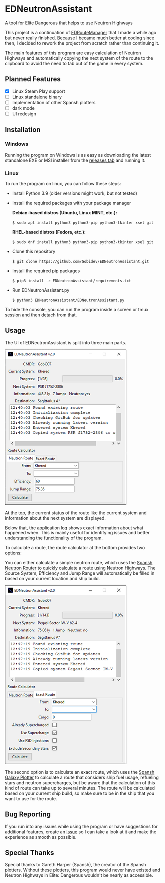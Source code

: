 # EDNeutronAssistant
A tool for Elite Dangerous that helps to use Neutron Highways

This project is a continuation of [EDRouteManager](https://github.com/Gobidev/EDRouteManager) that I made a while ago
but never really finished. Because I became much better at coding 
since then, I decided to rework the project from scratch rather than continuing it.

The main features of this program are easy calculation of Neutron Highways and automatically copying the next system of
the route to the clipboard to avoid the need to tab out of the game in every system.

## Planned Features
- [x] Linux Steam Play support
- [ ] Linux standalone binary
- [ ] Implementation of other Spansh plotters
- [ ] dark mode
- [ ] UI redesign

## Installation

### Windows
Running the program on Windows is as easy as downloading the latest standalone EXE or MSI installer from the
[releases tab](https://github.com/Gobidev/EDNeutronAssistant/releases/) and running it.

### Linux
To run the program on linux, you can follow these steps:

- Install Python 3.9 (older versions might work, but not tested)
- Install the required packages with your package manager

    **Debian-based distros (Ubuntu, Linux MINT, etc.):**

    `$ sudo apt install python3 python3-pip python3-tkinter xsel git`

    **RHEL-based distros (Fedora, etc.):**

    `$ sudo dnf install python3 python3-pip python3-tkinter xsel git`

- Clone this repository

    `$ git clone https://github.com/Gobidev/EDNeutronAssistant.git`

- Install the required pip packages

    `$ pip3 install -r EDNeutronAssistant/requirements.txt`

- Run EDNeutronAssistant.py

    `$ python3 EDNeutronAssistant/EDNeutronAssistant.py`

To hide the console, you can run the program inside a screen or tmux session and then detach from that. 

## Usage
The UI of EDNeutronAssistant is split into three main parts.

![alt_text](https://github.com/Gobidev/EDNeutronAssistant/raw/main/screenshots/screenshot_simple_route.png)

At the top, the current status of the route like the current system and information about the next system are displayed.

Below that, the application log shows exact information about what happened when. This is mainly useful for identifying
issues and better understanding the functionality of the program.

To calculate a route, the route calculator at the bottom provides two options:

You can either calculate a simple neutron route, which uses the 
[Spansh Neutron Router](https://www.spansh.co.uk/plotter) to quickly calculate a route using Neutron Highways. The Source
System, Efficiency and Jump Range will automatically be filled in based on your current location and ship build.

![alt_text](https://github.com/Gobidev/EDNeutronAssistant/raw/main/screenshots/screenshot_exact_route.png)

The second option is to calculate an exact route, which uses the [Spansh Galaxy Plotter](https://www.spansh.co.uk/exact-plotter)
to calculate a route that considers ship fuel usage, refueling stars and neutron supercharges, but be aware that the calculation
of this kind of route can take up to several minutes. The route will be calculated
based on your current ship build, so make sure to be in the ship that you want to use for the route.

## Bug Reporting
If you run into any issues while using the program or have suggestions for additional features, create an
[Issue](https://github.com/Gobidev/EDNeutronAssistant/issues) so I can take a look at it and make the experience as smooth
as possible.

## Special Thanks
Special thanks to Gareth Harper (Spansh), the creator of the Spansh plotters. Without these plotters, this program would never have
existed and Neutron Highways in Elite: Dangerous wouldn't be nearly as accessible.